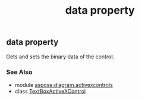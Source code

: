 ﻿---
title: data property
second_title: Aspose.Diagram for Python via .NET API References
description: 
type: docs
weight: 60
url: /python-net/aspose.diagram.activexcontrols/textboxactivexcontrol/data/
is_root: false
---

## data property


Gets and sets the binary data of the control.

### See Also
* module [aspose.diagram.activexcontrols](../../)
* class [TextBoxActiveXControl](/diagram/python-net/aspose.diagram.activexcontrols/textboxactivexcontrol)
